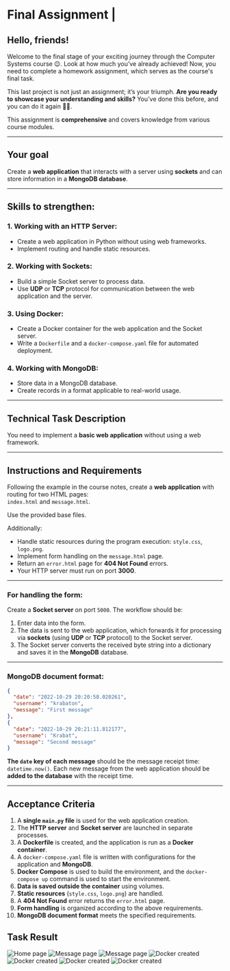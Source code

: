# Final Assignment |

## Hello, friends!

Welcome to the final stage of your exciting journey through the Computer Systems course 😉. Look at how much you’ve already achieved! Now, you need to complete a homework assignment, which serves as the course's final task.

This last project is not just an assignment; it’s your triumph. **Are you ready to showcase your understanding and skills?** You’ve done this before, and you can do it again 💪🏼.

This assignment is **comprehensive** and covers knowledge from various course modules.

---

## Your goal

Create a **web application** that interacts with a server using **sockets** and can store information in a **MongoDB database**.

---

## Skills to strengthen:

### 1. Working with an HTTP Server:

- Create a web application in Python without using web frameworks.
- Implement routing and handle static resources.

### 2. Working with Sockets:

- Build a simple Socket server to process data.
- Use **UDP** or **TCP** protocol for communication between the web application and the server.

### 3. Using Docker:

- Create a Docker container for the web application and the Socket server.
- Write a `Dockerfile` and a `docker-compose.yaml` file for automated deployment.

### 4. Working with MongoDB:

- Store data in a MongoDB database.
- Create records in a format applicable to real-world usage.

---

## Technical Task Description

You need to implement a **basic web application** without using a web framework.

---

## Instructions and Requirements

Following the example in the course notes, create a **web application** with routing for two HTML pages:  
`index.html` and `message.html`.

Use the provided base files.

Additionally:

- Handle static resources during the program execution: `style.css`, `logo.png`.
- Implement form handling on the `message.html` page.
- Return an `error.html` page for **404 Not Found** errors.
- Your HTTP server must run on port **3000**.

---

### For handling the form:

Create a **Socket server** on port `5000`. The workflow should be:

1. Enter data into the form.
2. The data is sent to the web application, which forwards it for processing via **sockets** (using **UDP** or **TCP** protocol) to the Socket server.
3. The Socket server converts the received byte string into a dictionary and saves it in the **MongoDB** database.

---

### MongoDB document format:

```json
{
  "date": "2022-10-29 20:20:58.020261",
  "username": "krabaton",
  "message": "First message"
},
{
  "date": "2022-10-29 20:21:11.812177",
  "username": "Krabat",
  "message": "Second message"
}
```

**The `date` key of each message** should be the message receipt time: `datetime.now()`. Each new message from the web application should be **added to the database** with the receipt time.

---

## Acceptance Criteria

1. A **single `main.py` file** is used for the web application creation.
2. The **HTTP server** and **Socket server** are launched in separate processes.
3. A **Dockerfile** is created, and the application is run as a **Docker container**.
4. A `docker-compose.yaml` file is written with configurations for the application and **MongoDB**.
5. **Docker Compose** is used to build the environment, and the `docker-compose up` command is used to start the environment.
6. **Data is saved outside the container** using volumes.
7. **Static resources** (`style.css`, `logo.png`) are handled.
8. A **404 Not Found** error returns the `error.html` page.
9. **Form handling** is organized according to the above requirements.
10. **MongoDB document format** meets the specified requirements.

## Task Result

![Home page](./assets/home_page_screenshot.jpg)
![Message page](./assets/send_message_page_screenshot.jpg)
![Message page](./assets/mongo_compass_message_saved_screenshot.jpg)
![Docker created](./assets/docker_created_screenshot.jpg)
![Docker created](./assets/docker_connections_screenshot.jpg)
![Docker created](./assets/message_sent_successfully_page_screenshot.jpg)
![Docker created](./assets/message_received_saved_screenshot.jpg)
